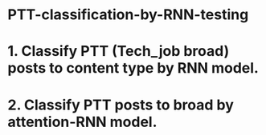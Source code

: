 # PTT-classification-by-RNN-testing

# 1. Classify PTT (Tech_job broad) posts to content type by RNN model.
# 2. Classify PTT posts to broad by attention-RNN model.
